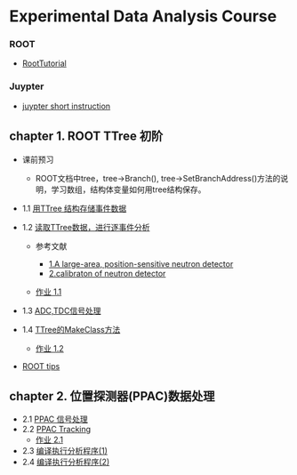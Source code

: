 # Experimental Data Analysis Course
### ROOT 
 - [RootTutorial](http://www.pp.rhul.ac.uk/~cowan/RootTutorial/)
### Juypter
 - [juypter short instruction](jupyter-short-instruction.pdf)
## chapter 1. ROOT TTree 初阶
 - 课前预习
   - ROOT文档中tree，tree->Branch(), tree->SetBranchAddress()方法的说明，学习数组，结构体变量如何用tree结构保存。
 - 1.1 [用TTree 结构存储事件数据](https://github.com/zhihuanli/Experimental-Data-Analysis-Course/blob/master/chapt1/1.1_create_tree.html)
 - 1.2 [读取TTree数据，进行逐事件分析](https://nbviewer.jupyter.org/github/zhihuanli/Experimental-Data-Analysis-Course/blob/master/chapt1/1.2%20read%20tree.ipynb)
    - 参考文献
      - [1.A large-area, position-sensitive neutron detector](./chapt1/neutron_detector.pdf)
      - [2.calibraton of neutron detector](./chapt1/neutron_cali.pdf)
      
    - [作业 1.1](https://nbviewer.jupyter.org/github/zhihuanli/Experimental-Data-Analysis-Course/blob/master/chapt1/coursework1.1.ipynb) 
 - 1.3 [ADC,TDC信号处理](https://nbviewer.jupyter.org/github/zhihuanli/Experimental-Data-Analysis-Course/blob/master/chapt1/1.3%20adc%20overflow.ipynb)
 - 1.4 [TTree的MakeClass方法](https://nbviewer.jupyter.org/github/zhihuanli/Experimental-Data-Analysis-Course/blob/master/chapt1/1.4%20root-tree-makeclass.ipynb)
     - [作业 1.2](https://nbviewer.jupyter.org/github/zhihuanli/Experimental-Data-Analysis-Course/blob/master/chapt1/coursework1.2.ipynb)
 
 - [ROOT tips](https://nbviewer.jupyter.org/github/zhihuanli/Experimental-Data-Analysis-Course/blob/master/chapt1/ROOT%20tips.ipynb)
 

## chapter 2. 位置探测器(PPAC)数据处理

  - 2.1 [PPAC 信号处理](https://nbviewer.jupyter.org/github/zhihuanli/Experimental-Data-Analysis-Course/blob/master/chapt2/2.1%20PPAC%20analysis.ipynb)
  - 2.2 [PPAC Tracking](https://nbviewer.jupyter.org/github/zhihuanli/Experimental-Data-Analysis-Course/blob/master/chapt2/2.2%20PPAC%20tracking.ipynb) 
     - [作业 2.1](https://nbviewer.jupyter.org/github/zhihuanli/Experimental-Data-Analysis-Course/blob/master/chapt2/coursework%202.1.ipynb) 
  - 2.3 [编译执行分析程序(1)](https://nbviewer.jupyter.org/github/zhihuanli/Experimental-Data-Analysis-Course/blob/master/chapt2/2.3%20compiling-1.ipynb)
  - 2.4 [编译执行分析程序(2)](https://nbviewer.jupyter.org/github/zhihuanli/Experimental-Data-Analysis-Course/blob/master/chapt2/2.4%20compiling-2.ipynb)

  
 
